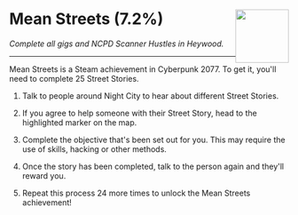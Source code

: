 # Mean Streets (7.2%) <img style="float: right;" src="https://cdn.akamai.steamstatic.com/steamcommunity/public/images/apps/1091500/f95b51e241c93e045c9adea4e199d2980b972b6f.jpg" width="96" height="96">

_Complete all gigs and NCPD Scanner Hustles in Heywood._

---

Mean Streets is a Steam achievement in Cyberpunk 2077. To get it, you'll need to complete 25 Street Stories.

1. Talk to people around Night City to hear about different Street Stories. 

2. If you agree to help someone with their Street Story, head to the highlighted marker on the map.

3. Complete the objective that's been set out for you. This may require the use of skills, hacking or other methods.

4. Once the story has been completed, talk to the person again and they'll reward you.

5. Repeat this process 24 more times to unlock the Mean Streets achievement!